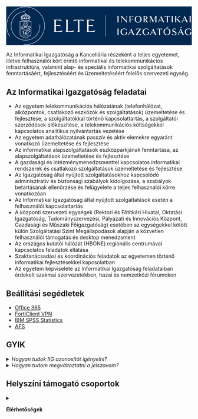 ![ELTE-IIG](https://raw.githubusercontent.com/ELTE-IIG/.github/refs/heads/main/src/img/logo.png)

Az Informatikai Igazgatóság a Kancellária részeként a teljes egyetemet, illetve felhasználói kört érintő informatikai és telekommunikációs infrastruktúra, valamint alap- és speciális informatikai szolgáltatások fenntartásáért, fejlesztéséért és üzemeltetéséért felelős szervezeti egység.

## Az Informatikai Igazgatóság feladatai

- Az egyetem telekommunikációs hálózatának (telefonhálózat, alközpontok, csatlakozó eszközök és szolgáltatások) üzemeltetése és fejlesztése, a szolgáltatókkal történő kapcsolattartás, a szolgáltatói szerződések előkészítése, a telekommunikációs költségekkel kapcsolatos analitikus nyilvántartás vezetése
- Az egyetem adathálózatának passzív és aktív elemekre egyaránt vonatkozó üzemeltetése és fejlesztése
- Az informatikai alapszolgáltatások eszközparkjának fenntartása, az alapszolgáltatások üzemeltetése és fejlesztése
- A gazdasági és intézménymenedzsmenttel kapcsolatos informatikai rendszerek és csatlakozó szolgáltatások üzemeltetése és fejlesztése
- Az Igazgatóság által nyújtott szolgáltatásokhoz kapcsolódó adminisztratív és biztonsági szabályok kidolgozása, a szabályok betartásának ellenőrzése és felügyelete a teljes felhasználói körre vonatkozóan
- Az Informatikai Igazgatóság által nyújtott szolgáltatások esetén a felhasználói kapcsolattartás
- A központi szervezeti egységek (Rektori és Főtitkári Hivatal, Oktatási Igazgatóság, Tudományszervezési, Pályázati és Innovációs Központ, Gazdasági és Műszaki Főigazgatóság) esetében az egységekkel kötött külön Szolgáltatási Szint Megállapodások alapján a közvetlen felhasználói támogatás és desktop menedzsment
- Az országos kutatói hálózat (HBONE) regionális centrumával kapcsolatos feladatok ellátása
- Szaktanácsadási és koordinációs feladatok az egyetemen történő informatikai fejlesztésekkel kapcsolatban
- Az egyetem képviselete az Informatikai Igazgatóság feladataiban érdekelt szakmai szervezetekben, hazai és nemzetközi fórumokon

## Beállítási segédletek

- [Office 365](https://iig.elte.hu/content/o365.t.16222?m=5561)
- [FortiClient VPN](https://iig.elte.hu/content/vpn-beallitasok.t.16226?m=5575)
- [IBM SPSS Statistics](https://iig.elte.hu/content/az-spss-programrol.t.17309?m=5810)
- [AFS](https://iig.elte.hu/content/afs-kliens.t.16228?m=5568)


## GYIK

<details>
<summary><i>Hogyan tudok IIG azonosítót igényelni?</i></summary>
</details>

<details>
<summary><i>Hogyan tudom megváltoztatni a jelszavam?</i></summary>
</details>

## Helyszíni támogató csoportok

<details>
<summary>

**Elérhetőségek**

</summary>

### Operátori szolgálat

- **Cím:** 1117 Budapest, Pázmány Péter sétány 1/A, 6. em. 6.127. szoba
- **Telefon:** 411-6500 / 6800 mellék
- **Email:** operator@elte.hu

### Szerb utcai csoport

- **Cím:** 1053 Budapest, Kecskeméti u. 10-12.
- **Telefon:** 411-6500 / 6800 mellék
- **Email:** szerb.informatika@elte.hu

### Lágymányosi csoport - TÁTK-TTK

- TÁTK
  - **Cím:** 1117 Budapest, Pázmány Péter sétány 1/A, 6. em. 6.127. szoba
  - **Telefon:** 411-6500 / 6800 mellék
  - **Email:** tatk.informatika@elte.hu

- TTK
  - **Cím:** 1117 Budapest, Pázmány Péter sétány 1/A, 6. em. 6.126. szoba
  - **Telefon:** 411-6500 / 6800 mellék
  - **Email:** ttk.informatika@elte.hu

### BGGYK

- **Cím:** 1097 Budapest, Ecseri út 3.
- **Telefon:** 411-6500 / 6800 mellék
- **Email:** barczi.informatika@elte.hu

### Trefort-kerti csoport - BTK

- **Cím:** 1088 Budapest, Múzeum krt. 4/C, alagsor 60/A
- **Telefon:** 411-6500 / 6800 mellék
- **Email:** btk.informatika@elte.hu

### PPK

- Kazinczy utca
  - **Cím:** 1075 Budapest, Kazinczy u. 23-27.
  - **Telefon:** 411-6500 / 6800 mellék
  - **Email:** kazy.informatika@elte.hu  

- Izabella utca
  - **Cím:** 1064 Budapest, Izabella u. 46
  - **Telefon:** 411-6500 / 6800 mellék
  - **Email:** izu.informatika@elte.hu

### ÁJK

- **Cím:** 1053 Budapest, Egyetem tér 1-3.
- **Telefon:** 411-6500 / 6800 mellék
- **Email:** ajk.informatika@elte.hu

### TOK

- **Cím:** 1126 Budapest, Kiss János altb. u. 40.
- **Telefon:** 411-6500 / 6800 mellék
- **Email:** tok.informatika@elte.hu

### SEK

- **Cím:** 9700 Szombathely, Károlyi Gáspár tér 4.
- **Telefon:** 411-6500 / 6800 mellék
- **Email:** informatika@sek.elte.hu

### Damjanich utcai kollégium

- **Cím:** 1071 Budapest, Damjanich u. 41-43
- **Telefon:** 411-6500 / 6800 mellék
- **Email:** dami.informatika@elte.hu

### Apáczai Csere János Gyakorló Gimnázium és Kollégium

- **Cím:** 1053 Budapest, Papnövelde u. 4-6
- **Telefon:** 411-6500 / 6800 mellék
- **Email:** apaczai.informatika@elte.hu

### Gyertyánffy István Gyakorló Általános Iskola

- **Cím:** 1126 Budapest, Kiss János altábornagy u. 42
- **Telefon:** 411-6500 / 6800 mellék
- **Email:** gyertyanffy.informatika@elte.hu

</details>